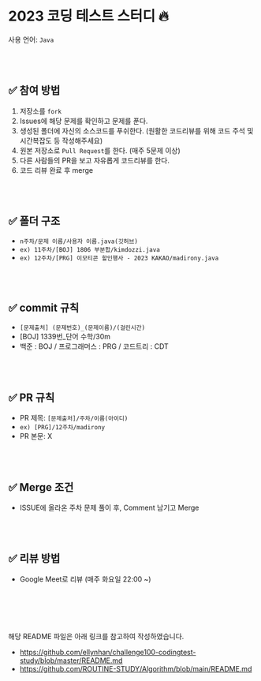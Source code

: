 # 2023 코딩 테스트 스터디 🔥
사용 언어: `Java`

<br />
<br />

## ✅ 참여 방법
1. 저장소를 `fork` 
2. Issues에 해당 문제를 확인하고 문제를 푼다.
3. 생성된 폴더에 자신의 소스코드를 푸쉬한다. (원활한 코드리뷰를 위해 코드 주석 및 시간복잡도 등 작성해주세요)
4. 원본 저장소로 `Pull Request`를 한다. (매주 5문제 이상)
5. 다른 사람들의 PR을 보고 자유롭게 코드리뷰를 한다.
6. 코드 리뷰 완료 후 merge 



<br />
<br />

## ✅ 폴더 구조
- `n주차/문제 이름/사용자 이름.java(깃허브)`
- `ex) 11주차/[BOJ] 1806 부분합/kimdozzi.java`
- `ex) 12주차/[PRG] 이모티콘 할인행사 - 2023 KAKAO/madirony.java`

<br />
<br />

## ✅ commit 규칙
- `[문제출처] (문제번호)_(문제이름)/(걸린시간)`
- [BOJ] 1339번_단어 수학/30m
- 백준 : BOJ / 프로그래머스 : PRG / 코드트리 : CDT

<br />
<br />

## ✅ PR 규칙
- PR 제목: `[문제출처]/주차/이름(아이디)`
- `ex) [PRG]/12주차/madirony`
- PR 본문: X

<br />
<br />

## ✅ Merge 조건
- ISSUE에 올라온 주차 문제 풀이 후, Comment 남기고 Merge

<br />
<br />

## ✅ 리뷰 방법
- Google Meet로 리뷰 (매주 화요일 22:00 ~)

<br />
<br />
<br />
<br />

해당 README 파일은 아래 링크를 참고하여 작성하였습니다. 
- https://github.com/ellynhan/challenge100-codingtest-study/blob/master/README.md 
- https://github.com/ROUTINE-STUDY/Algorithm/blob/main/README.md

